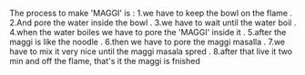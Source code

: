 The process to make 'MAGGI' is :
1.we have to keep the bowl on the flame .
2.And pore the water inside the bowl .
3.we have to wait until the water boil .
4.when the water boiles we have to pore the 'MAGGI' inside it .
5.after the maggi is like the noodle .
6.then we have to pore the maggi masalla .
7.we have to mix it very nice until the maggi masala spred .
8.after that live it two min and off the flame, that's it the maggi is fnished